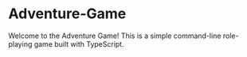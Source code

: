 # Adventure-Game
Welcome to the Adventure Game! This is a simple command-line role-playing game built with TypeScript. 
